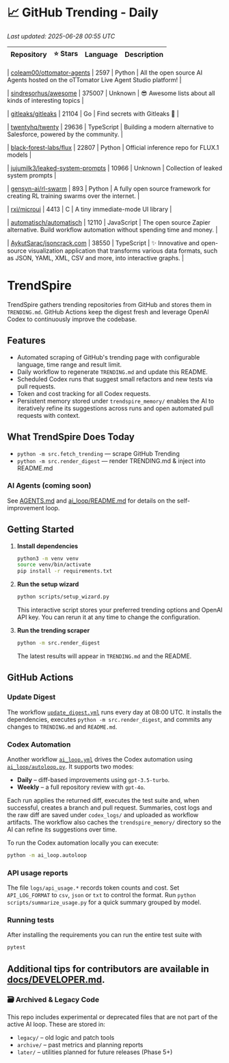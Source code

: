 <!-- TRENDING_START -->
# 📈 GitHub Trending - Daily

_Last updated: 2025-06-28 00:55 UTC_

| Repository | ⭐ Stars | Language | Description |
|------------|--------:|----------|-------------|

| [coleam00/ottomator-agents](https://github.com/coleam00/ottomator-agents) | 2597 | Python | All the open source AI Agents hosted on the oTTomator Live Agent Studio platform! |

| [sindresorhus/awesome](https://github.com/sindresorhus/awesome) | 375007 | Unknown | 😎 Awesome lists about all kinds of interesting topics |

| [gitleaks/gitleaks](https://github.com/gitleaks/gitleaks) | 21104 | Go | Find secrets with Gitleaks 🔑 |

| [twentyhq/twenty](https://github.com/twentyhq/twenty) | 29636 | TypeScript | Building a modern alternative to Salesforce, powered by the community. |

| [black-forest-labs/flux](https://github.com/black-forest-labs/flux) | 22807 | Python | Official inference repo for FLUX.1 models |

| [jujumilk3/leaked-system-prompts](https://github.com/jujumilk3/leaked-system-prompts) | 10966 | Unknown | Collection of leaked system prompts |

| [gensyn-ai/rl-swarm](https://github.com/gensyn-ai/rl-swarm) | 893 | Python | A fully open source framework for creating RL training swarms over the internet. |

| [rxi/microui](https://github.com/rxi/microui) | 4413 | C | A tiny immediate-mode UI library |

| [automatisch/automatisch](https://github.com/automatisch/automatisch) | 12110 | JavaScript | The open source Zapier alternative. Build workflow automation without spending time and money. |

| [AykutSarac/jsoncrack.com](https://github.com/AykutSarac/jsoncrack.com) | 38550 | TypeScript | ✨ Innovative and open-source visualization application that transforms various data formats, such as JSON, YAML, XML, CSV and more, into interactive graphs. |
<!-- TRENDING_END -->

# TrendSpire

TrendSpire gathers trending repositories from GitHub and stores them in `TRENDING.md`. GitHub Actions keep the digest fresh and leverage OpenAI Codex to continuously improve the codebase.

## Features

- Automated scraping of GitHub's trending page with configurable language, time range and result limit.
- Daily workflow to regenerate `TRENDING.md` and update this README.
- Scheduled Codex runs that suggest small refactors and new tests via pull requests.
- Token and cost tracking for all Codex requests.
- Persistent memory stored under `trendspire_memory/` enables the AI to
  iteratively refine its suggestions across runs and open automated pull
  requests with context.

## What TrendSpire Does Today

- `python -m src.fetch_trending` — scrape GitHub Trending
- `python -m src.render_digest` — render TRENDING.md & inject into README.md

### AI Agents (coming soon)
See [AGENTS.md](./AGENTS.md) and [ai_loop/README.md](./ai_loop/README.md) for details on the self-improvement loop.

## Getting Started

1. **Install dependencies**
   ```bash
   python3 -m venv venv
   source venv/bin/activate
   pip install -r requirements.txt
   ```

2. **Run the setup wizard**
   ```bash
   python scripts/setup_wizard.py
   ```
   This interactive script stores your preferred trending options and OpenAI API key.
   You can rerun it at any time to change the configuration.

3. **Run the trending scraper**
   ```bash
   python -m src.render_digest
   ```
   The latest results will appear in `TRENDING.md` and the README.


## GitHub Actions

### Update Digest

The workflow [`update_digest.yml`](.github/workflows/update_digest.yml) runs every day at 08:00 UTC. It installs the dependencies, executes `python -m src.render_digest`, and commits any changes to `TRENDING.md` and `README.md`.

### Codex Automation

Another workflow [`ai_loop.yml`](.github/workflows/ai_loop.yml) drives the Codex automation using [`ai_loop/autoloop.py`](ai_loop/autoloop.py). It supports two modes:

- **Daily** – diff-based improvements using `gpt-3.5-turbo`.
- **Weekly** – a full repository review with `gpt-4o`.

Each run applies the returned diff, executes the test suite and, when successful, creates a branch and pull request. Summaries, cost logs and the raw diff are saved under `codex_logs/` and uploaded as workflow artifacts. The workflow also caches the `trendspire_memory/` directory so the AI can refine its suggestions over time.

To run the Codex automation locally you can execute:

```bash
python -m ai_loop.autoloop
```

### API usage reports

The file `logs/api_usage.*` records token counts and cost. Set `API_LOG_FORMAT`
to `csv`, `json` or `txt` to control the format. Run `python
scripts/summarize_usage.py` for a quick summary grouped by model.

### Running tests

After installing the requirements you can run the entire test suite with

```bash
pytest
```

Additional tips for contributors are available in
[docs/DEVELOPER.md](docs/DEVELOPER.md).
---

### 🗃 Archived & Legacy Code

This repo includes experimental or deprecated files that are not part of the active AI loop. These are stored in:

- `legacy/` – old logic and patch tools
- `archive/` – past metrics and planning reports
- `later/` – utilities planned for future releases (Phase 5+)
